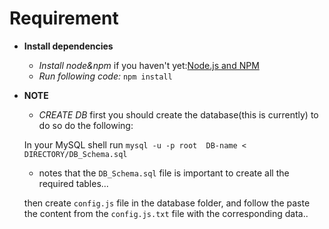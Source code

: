 # **Requirement**

* **Install dependencies**
  * *Install node&npm* if you haven't yet:[Node.js and NPM](http://nodejs.org/)
  * *Run following code:* `npm install`
* **NOTE**
  * *CREATE DB* first you should create the database(this is currently) to do so do the following:
  

  In your MySQL shell run `mysql -u -p root  DB-name < DIRECTORY/DB_Schema.sql`
  * notes that the `DB_Schema.sql` file is important to create all the required tables...
  

  then create `config.js` file in the database folder, and follow the paste the content from
  the `config.js.txt` file with the corresponding data..